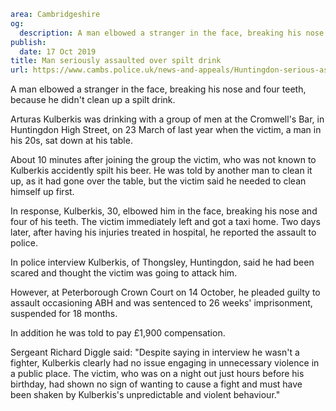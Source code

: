 ```yaml
area: Cambridgeshire
og:
  description: A man elbowed a stranger in the face, breaking his nose and four teeth
publish:
  date: 17 Oct 2019
title: Man seriously assaulted over spilt drink
url: https://www.cambs.police.uk/news-and-appeals/Huntingdon-serious-assault-following-spilt-drink
```

A man elbowed a stranger in the face, breaking his nose and four teeth, because he didn't clean up a spilt drink.

Arturas Kulberkis was drinking with a group of men at the Cromwell's Bar, in Huntingdon High Street, on 23 March of last year when the victim, a man in his 20s, sat down at his table.

About 10 minutes after joining the group the victim, who was not known to Kulberkis accidently spilt his beer. He was told by another man to clean it up, as it had gone over the table, but the victim said he needed to clean himself up first.

In response, Kulberkis, 30, elbowed him in the face, breaking his nose and four of his teeth. The victim immediately left and got a taxi home. Two days later, after having his injuries treated in hospital, he reported the assault to police.

In police interview Kulberkis, of Thongsley, Huntingdon, said he had been scared and thought the victim was going to attack him.

However, at Peterborough Crown Court on 14 October, he pleaded guilty to assault occasioning ABH and was sentenced to 26 weeks' imprisonment, suspended for 18 months.

In addition he was told to pay £1,900 compensation.

Sergeant Richard Diggle said: "Despite saying in interview he wasn't a fighter, Kulberkis clearly had no issue engaging in unnecessary violence in a public place. The victim, who was on a night out just hours before his birthday, had shown no sign of wanting to cause a fight and must have been shaken by Kulberkis's unpredictable and violent behaviour."
